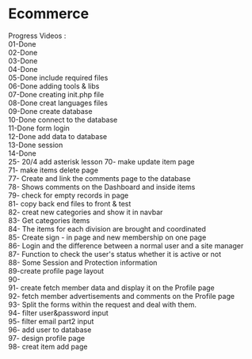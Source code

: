 # Ecommerce 
Progress Videos :  
01-Done  
02-Done  
03-Done   
04-Done  
05-Done include required files  
06-Done adding tools & libs  
07-Done creating init.php file   
08-Done creat languages files      
09-Done create database          
10-Done connect to the database      
11-Done form login             
12-Done add data to database     
13-Done session    
14-Done      
25- 20/4 add asterisk lesson 
70- make update item page   
71- make items delete page    
77- Create and link the comments page to the database   
78-  Shows comments on the Dashboard and inside items  
79- check for empty records in page   
81- copy back end files to front & test   
82- creat new categories and show it in navbar  
83- Get categories items  
84-  The items for each division are brought and coordinated  
85- Create sign - in page and new membership on one page  
86- Login and the difference between a normal user and a site manager  
87- Function to check the user's status whether it is active or not  
88- Some Session and Protection information  
89-create profile page layout  
90-           
91- create fetch member data and display it on the Profile page   
92- fetch member advertisements and comments on the Profile page  
93- Split the forms within the request and deal with them.  
94- filter user&password input  
95- filter email part2 input  
96- add user to database    
97- design profile page  
98- creat item add page



